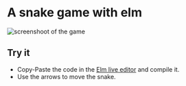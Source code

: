 A snake game with elm
===================

![screenshoot of the game](http://remyferre.github.io/images/snake-elm.png)

Try it
-------

* Copy-Paste the code in the [Elm live editor](http://elm-lang.org/try) and compile it.
* Use the arrows to move the snake.
